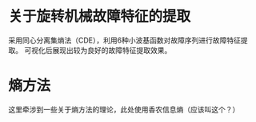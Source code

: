 # 关于旋转机械故障特征的提取

采用同心分离集熵法（CDE），利用6种小波基函数对故障序列进行故障特征提取。
可视化后展现出较为良好的故障特征提取效果。

# 熵方法
这里牵涉到一些关于熵方法的理论，此处使用香农信息熵（应该叫这个？）
